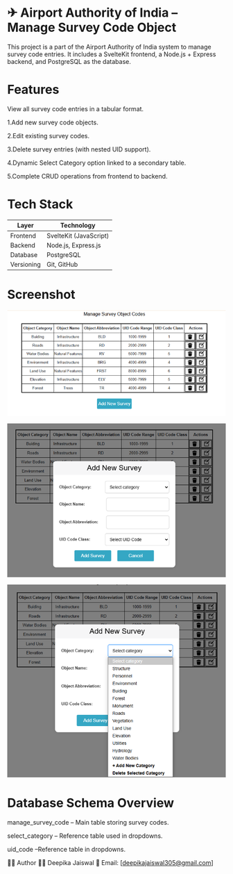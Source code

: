 # ✈ Airport Authority of India – Manage Survey Code Object
This project is a part of the Airport Authority of India system to manage survey code entries. It includes a SvelteKit frontend, a Node.js + Express backend, and PostgreSQL as the database.

#  Features
View all survey code entries in a tabular format.

1.Add new survey code objects.

2.Edit existing survey codes.

3.Delete survey entries (with nested UID support).

4.Dynamic Select Category option linked to a secondary table.

5.Complete CRUD operations from frontend to backend.

#  Tech Stack
| Layer      | Technology             |
| ---------- | ---------------------- |
| Frontend   | SvelteKit (JavaScript) |
| Backend    | Node.js, Express.js    |
| Database   | PostgreSQL             |
| Versioning | Git, GitHub            |

# Screenshot

![Manage Survey Code Object UI](./img1.png)

![Manage Survey Code Object UI](./img2.png)

![Manage Survey Code Object UI](./img3.png)


# Database Schema Overview
manage_survey_code – Main table storing survey codes.

select_category – Reference table used in dropdowns.

uid_code –Reference table in dropdowns.

🙋‍♀️ Author
👩‍💻 Deepika Jaiswal
📧 Email: [deepikajaiswal305@gmail.com]
